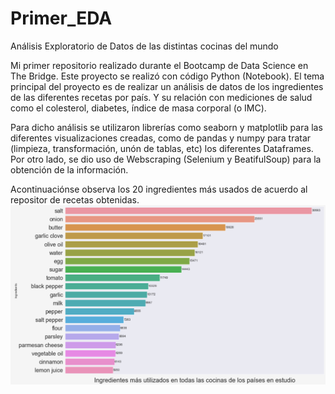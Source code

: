 # Primer_EDA
Análisis Exploratorio de Datos de las distintas cocinas del mundo

Mi primer repositorio realizado durante el Bootcamp de Data Science en The Bridge. Este proyecto se realizó con código Python (Notebook).
El tema principal del proyecto es de realizar un análisis de datos de los ingredientes de las diferentes recetas por país. Y su relación con mediciones de salud como el colesterol, diabetes, índice de masa corporal (o IMC).

Para dicho análisis se utilizaron librerías como seaborn y matplotlib para las diferentes visualizaciones creadas, como de pandas y numpy para tratar (limpieza, transformación, unón de tablas, etc) los diferentes  Dataframes. Por otro lado, se dio uso de Webscraping (Selenium y BeatifulSoup) para la obtención de la información.

Acontinuaciónse observa los 20 ingredientes más usados de acuerdo al repositor de recetas obtenidas.
![](Images/countplot.png)




